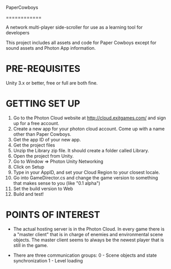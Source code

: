 PaperCowboys

============


A network multi-player side-scroller for use as a learning tool for developers


This project includes all assets and code for Paper Cowboys except for sound assets and Photon App information.


PRE-REQUISITES
==============
Unity 3.x or better, free or full are both fine.


GETTING SET UP
==============
1. Go to the Photon Cloud website at http://cloud.exitgames.com/ and sign up for a free account.
2. Create a new app for your photon cloud account. Come up with a name other than Paper Cowboys.
3. Get the app ID of your new app.
4. Get the project files
5. Unzip the Library zip file. It should create a folder called Library.
6. Open the project from Unity.
7. Go to Window => Photon Unity Networking
8. Click on Setup
9. Type in your AppID, and set your Cloud Region to your closest locale.
10. Go into GameDirector.cs and change the game version to something that makes sense to you (like "0.1 alpha")
11. Set the build version to Web
12. Build and test!


POINTS OF INTEREST
==================
* The actual hosting server is in the Photon Cloud. In every game there is a "master client" that is in charge of enemies and environmental scene objects. The master client seems to always be the newest player that is still in the game.

* There are three communication groups:
0 - Scene objects and state synchronization
1 - Level loading
